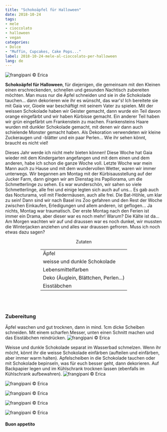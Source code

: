 ```yaml
---
title: "Schokoäpfel für Halloween"
date: 2018-10-24
tags:
- mele
- cioccolato
- halloween
- vegan 
categories:
- Dolce
- "Muffin, Cupcakes, Cake Pops..."
label: 2018-10-24-mele-al-cioccolato-per-halloween
lang: de 
---
```

![](../2018-10-24-mele-al-cioccolato-per-halloween/header.jpg "frangipani © Erica")

**Schokoäpfel für Halloween**, für diejenigen, die gemeinsam mit den Kleinen einen erschreckenden, schnellen und gesunden Nachtisch zubereiten möchten. Man muss nur die Äpfel schneiden und sie in die Schokolade tauchen... dann dekorieren wie ihr es wünscht, das war's! Ich bereitete sie mit Gaia vor, Gioele war beschäftigt mit seinem Vater zu spielen. Mit der weissen Schokolade haben wir Geister gemacht, dann wurde ein Teil davon orange eingefärbt und wir haben Kürbisse gemacht. Ein anderer Teil haben wir grün eingefärbt um Frankenstein zu machen. Frankensteins Haare wurden mit dunkler Schokolade gemacht, mit denen wir dann auch schielende Monster gemacht haben. Als Dekoration verwendeten wir kleine Zuckeraugen und -blätter und ein paar Perlen... Wie ihr sehen könnt, braucht es nicht viel!

Dieses Jahr werde ich nicht mehr bieten können! Diese Woche hat Gaia wieder mit dem Kindergarten angefangen und mit dem einen und dem anderen, habe ich schon die ganze Woche voll. Letzte Woche war mein Mann auch zu Hause und mit dem wundervollen Wetter, waren wir immer unterwegs. Wir begannen am Montag mit der Kürbisausstellung auf der Jucker Farm, dann gingen wir am Dienstag ins Papiliorama, um die Schmetterlinge zu sehen. Es war wunderschön, wir sahen so viele Schmetterlinge, alle frei und einige legten sich auch auf uns... Es gab auch das Nocturama, voll mit Fledermäusen, auch alle frei. Die Bat-Höhle, um klar zu sein! Dann sind wir nach Basel ins Zoo gefahren und den Rest der Woche zwischen Einkaufen, Erledigungen und allem anderen, ist geflogen... Ja nichts, Montag war traumatisch. Der erste Montag nach den Ferien ist immer ein Drama, aber dieser war es noch mehr! Warum? Die Kälte ist da... Am Morgen wachten wir auf und draussen war es noch dunkel, wir mussten die Winterjacken anziehen und alles war draussen gefroren. Muss ich noch etwas dazu sagen?

<div id="wrapper" style="text-align: center">
  <div id="yourdiv" style="display: inline-block;">
    <div class="ingredients" itemscope itemtype="http://schema.org/Recipe">
      <span itemprop="name" style="display:none;">Schokoäpfel für Halloween</span>
      <span itemprop="recipeCategory" style="display:none;">Süsses</span>
      <img itemprop="image" style="display:none;" class="ignore-gallery-item" src="../2018-10-24-mele-al-cioccolato-per-halloween/header.jpeg"/>
      <span itemprop="author" style="display:none;">Erica Raiano</span>
      <span itemprop="description" style="display:none;">Schokoäpfel für Halloween, für diejenigen, die gemeinsam mit den Kleinen einen erschreckenden, schnellen und gesunden Nachtisch zubereiten möchten.</span>
      <div class="ingredients-title">Zutaten</div>
      <table>
        <tbody>
          </tr>
          <tr itemprop="recipeIngredient">
            <td>Äpfel</td>
          </tr>
          <tr itemprop="recipeIngredient">
            <td>weisse und dunkle Schokolade</td>
          </tr>
          <tr itemprop="recipeIngredient">
            <td>Lebensmittelfarben</td>
          </tr>
          <tr itemprop="recipeIngredient">
            <td>Deko (Äuglein, Blättchen, Perlen...)</td>
          </tr>
          <tr itemprop="recipeIngredient">
            <td>Eisstäbchen</td>
          </tr>
          <tr>
        </tbody>
      </table>
      <br></br>
    </div>
  </div>
</div>


<h3>
  <font color="grey">
    <i class="fa-solid fa-gears"></i>
  </font> Zubereitung
</h3>

Äpfel waschen und gut trocknen, dann in mind. 1cm dicke Scheiben schneiden. Mit einem scharfen Messer, unten einen Schnitt machen und das Eisstäbchen reindrücken.
![](../2018-10-24-mele-al-cioccolato-per-halloween/mele.jpg "frangipani © Erica")

Weisse und dunkle Schokolade separat im Wasserbad schmelzen. Wenn ihr möcht, könnt ihr die weisse Schokolade einfärben (aufteilen und einfärben, aber immer warm halten). Apfelscheiben in die Schokolade tauchen oder mit Schokolade bepinseln, was für euch besser geht, dann dekorieren. Auf Backpapier legen und im Kühlschrank trocknen lassen (ebenfalls im Kühlschrank aufbewahren).
![](../2018-10-24-mele-al-cioccolato-per-halloween/risultato1.jpg "frangipani © Erica")

![](../2018-10-24-mele-al-cioccolato-per-halloween/risultato2.jpg "frangipani © Erica")

![](../2018-10-24-mele-al-cioccolato-per-halloween/risultato3.jpg "frangipani © Erica")

![](../2018-10-24-mele-al-cioccolato-per-halloween/risultato4.jpg "frangipani © Erica")

![](../2018-10-24-mele-al-cioccolato-per-halloween/risultato5.jpg "frangipani © Erica")

<h4>Buon appetito
  <font color="red">
    <i class="fa-regular fa-face-smile"></i>
  </font>
</h4>